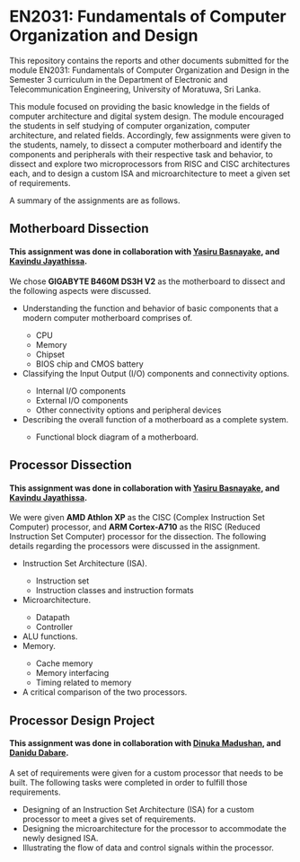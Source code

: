 # EN2031: Fundamentals of Computer Organization and Design

This repository contains the reports and other documents submitted for the module EN2031: Fundamentals of Computer Organization and Design in the Semester 3 curriculum in the Department of Electronic and Telecommunication Engineering, University of Moratuwa, Sri Lanka.

This module focused on providing the basic knowledge in the fields of computer architecture and digital system design. The module encouraged the students in self studying of computer organization, computer architecture, and related fields. Accordingly, few assignments were given to the students, namely, to dissect a computer motherboard and identify the components and peripherals with their respective task and behavior, to dissect and explore two microprocessors from RISC and CISC architectures each, and to design a custom ISA and microarchitecture to meet a given set of requirements.

A summary of the assignments are as follows.
<br>

## Motherboard Dissection
#### This assignment was done in collaboration with <a href="https://github.com/YasiruDEX">Yasiru Basnayake</a>, and <a href="https://github.com/KavinduJ2001">Kavindu Jayathissa</a>.

We chose <b>GIGABYTE B460M DS3H V2</b> as the motherboard to dissect and the following aspects were discussed.

<ul>
  <li>Understanding the function and behavior of basic components that a modern computer motherboard comprises of.</li>
    <ul>
      <li>CPU</li>
      <li>Memory</li>
      <li>Chipset</li>
      <li>BIOS chip and CMOS battery</li>
    </ul>
  <li>Classifying the Input Output (I/O) components and connectivity options.</li>
    <ul>
      <li>Internal I/O components</li>
      <li>External I/O components</li>
      <li>Other connectivity options and peripheral devices</li>
    </ul>
  <li>Describing the overall function of a motherboard as a complete system.</li>
  <ul>
    <li>Functional block diagram of a motherboard.</li>
  </ul>
</ul>

## Processor Dissection
#### This assignment was done in collaboration with <a href="https://github.com/YasiruDEX">Yasiru Basnayake</a>, and <a href="https://github.com/KavinduJ2001">Kavindu Jayathissa</a>.

We were given <b>AMD Athlon XP</b> as the CISC (Complex Instruction Set Computer) processor, and <b>ARM Cortex-A710</b> as the RISC (Reduced Instruction Set Computer) processor for the dissection. The following details regarding the processors were discussed in the assignment.

<ul>
  <li>Instruction Set Architecture (ISA).</li>
    <ul>
      <li>Instruction set</li>
      <li>Instruction classes and instruction formats</li>
    </ul>
  <li>Microarchitecture.</li>
    <ul>
      <li>Datapath</li>
      <li>Controller</li>
    </ul>
  <li>ALU functions.</li>
  <li>Memory.</li>
    <ul>
      <li>Cache memory</li>
      <li>Memory interfacing</li>
      <li>Timing related to memory</li>
    </ul>
  <li>A critical comparison of the two processors.</li>
</ul>

## Processor Design Project
#### This assignment was done in collaboration with <a href="https://github.com/DinukaMadhushan1234">Dinuka Madushan</a>, and <a href="https://github.com/danidudabare">Danidu Dabare</a>.

A set of requirements were given for a custom processor that needs to be built. The following tasks were completed in order to fulfill those requirements.

<ul>
  <li>Designing of an Instruction Set Architecture (ISA) for a custom processor to meet a gives set of requirements.</li>
  <li>Designing the microarchitecture for the processor to accommodate the newly designed ISA.</li>
  <li>Illustrating the flow of data and control signals within the processor.</li>
</ul>

